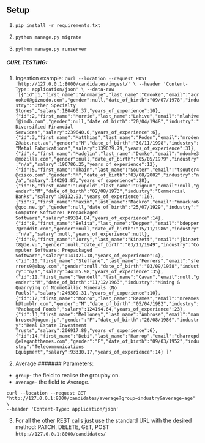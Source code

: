 ## Setup
1. `pip install -r requirements.txt`

2. `python manage.py migrate`

3. `python manage.py runserver`

##### CURL TESTING:
1. Ingestion example:
`curl --location --request POST 'http://127.0.0.1:8000/candidates/ingest/' \
--header 'Content-Type: application/json' \
--data-raw '[{"id":1,"first_name":"Annmarie","last_name":"Crooke","email":"acrooke0@gizmodo.com","gender":null,"date_of_birth":"09/07/1978","industry":"Other Specialty Stores","salary":180466.37,"years_of_experience":10},
{"id":2,"first_name":"Morrie","last_name":"Lahive","email":"mlahive1@imdb.com","gender":null,"date_of_birth":"20/04/1948","industry":"Diversified Financial Services","salary":239640.0,"years_of_experience":6},
{"id":3,"first_name":"Matthias","last_name":"Roden","email":"mroden2@abc.net.au","gender":"M","date_of_birth":"30/11/1998","industry":"Metal Fabrications","salary":139679.79,"years_of_experience":31},
{"id":4,"first_name":"Madelin","last_name":"Domke","email":"mdomke3@mozilla.com","gender":null,"date_of_birth":"05/05/1979","industry":"n/a","salary":196786.25,"years_of_experience":12},
{"id":5,"first_name":"Thain","last_name":"Souter","email":"tsouter4@cisco.com","gender":"M","date_of_birth":"03/08/2002","industry":"n/a","salary":140291.87,"years_of_experience":28},
{"id":6,"first_name":"Leupold","last_name":"Dignum","email":null,"gender":"M","date_of_birth":"02/08/1973","industry":"Commercial Banks","salary":30132.93,"years_of_experience":16},
{"id":7,"first_name":"Maxim","last_name":"Mackro","email":"mmackro6@goo.ne.jp","gender":null,"date_of_birth":"25/07/1929","industry":"Computer Software: Prepackaged Software","salary":89314.84,"years_of_experience":14},
{"id":8,"first_name":"Belita","last_name":"Depper","email":"bdepper7@reddit.com","gender":null,"date_of_birth":"15/11/1986","industry":"n/a","salary":null,"years_of_experience":null},
{"id":9,"first_name":"Jorry","last_name":"Kinzett","email":"jkinzett8@de.vu","gender":null,"date_of_birth":"03/11/1949","industry":"Computer Software: Prepackaged Software","salary":141421.18,"years_of_experience":4},
{"id":10,"first_name":"Steffane","last_name":"Ferrers","email":"sferrers9@ebay.com","gender":null,"date_of_birth":"03/09/1958","industry":"n/a","salary":44305.98,"years_of_experience":35},
{"id":11,"first_name":"Wendell","last_name":"Cavan","email":null,"gender":"M","date_of_birth":"11/12/1963","industry":"Mining & Quarrying of Nonmetallic Minerals (No Fuels)","salary":249309.31,"years_of_experience":10},
{"id":12,"first_name":"Monro","last_name":"Reames","email":"mreamesb@tumblr.com","gender":"M","date_of_birth":"05/04/1982","industry":"Packaged Foods","salary":124194.64,"years_of_experience":23},
{"id":13,"first_name":"Melloney","last_name":"Ambrose","email":"mambrosec@jugem.jp","gender":"F","date_of_birth":"26/08/1986","industry":"Real Estate Investment Trusts","salary":206917.89,"years_of_experience":6},
{"id":14,"first_name":"Debi","last_name":"Harrop","email":"dharropd@elegantthemes.com","gender":"F","date_of_birth":"09/03/1952","industry":"Telecommunications Equipment","salary":93330.17,"years_of_experience":14}
]'`
   
2. Average
####### Parameters:
- `group`- the field to realise the groupby on.
- `average`- the field to Average.
```
curl --location --request GET 'http://127.0.0.1:8000/candidates/average?group=industry&average=age' \
--header 'Content-Type: application/json'
```

3. For all the other REST calls just use the standard URL with the desired method: PATCH, DELETE, GET, POST
`http://127.0.0.1:8000/candidates/`
